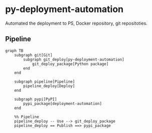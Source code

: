 # py-deployment-automation

Automated the deployment to PS, Docker repository, git repositoties.

## Pipeline

```mermaid
graph TB
	subgraph git[Git]
		subgraph git_deploy[py-deployment-automation]
			git_deploy_package[Python package]
		end
	end

	subgraph pipeline[Pipeline]
		pipeline_deploy[Deploy]
	end

	subgraph pypi[PyPI]
		pypi_package[deployment-automation]
	end

	%% Pipeline
	pipeline_deploy -- Use --> git_deploy_package
	pipeline_deploy == Publish ==> pypi_package
```
